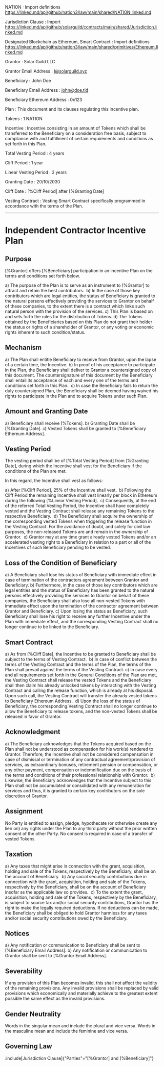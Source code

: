 NATION
: Import definitions https://linked.md/api/github/nation3/law/main/shared/NATION.linked.md

Jurisdiction Clause
: Import https://linked.md/api/github/solarguild/contracts/main/shared/Jurisdiction.linked.md

Designated Blockchain as Ethereum, Smart Contract
: Import definitions https://linked.md/api/github/nation3/law/main/shared/primitives/Ethereum.linked.md

Grantor
: Solar Guild LLC

Grantor Email Address
: l@solarguild.xyz

Beneficiary
: John Doe

Beneficiary Email Address
: john@doe.tld

Beneficiary Ethereum Address
: 0x123

Plan
: This document and its clauses regulating this incentive plan.

Tokens
: 1 NATION

Incentive
: Incentive consisting in an amount of Tokens which shall be transferred to the Beneficiary on a consideration free basis, subject to compliance with and fulfillment of certain requirements and conditions as set forth in this Plan.

Total Vesting Period
: 4 years

Cliff Period
: 1 year

Linear Vesting Period
: 3 years

Granting Date
: 20/10/2030

Cliff Date
: [%Cliff Period] after [%Granting Date]

Vesting Contract
: Vesting Smart Contract specifically programmed in accordance with the terms of the Plan.

---

# Independent Contractor Incentive Plan

## Purpose
[%Grantor] offers [%Beneficiary] participation in an incentive Plan on the terms and conditions set forth below.

a) The purpose of the Plan is to serve as an instrument to [%Grantor] to attract and retain the best contributors. 
b) In the case of those key contributors which are legal entities, the status of Beneficiary is granted to the natural persons effectively providing the services to Grantor on behalf of these companies, to the extent there is a contract which links such natural person with the provision of the services.
c) This Plan is based on and sets forth the rules for the distribution of Tokens.
d) The Tokens obtained by the Beneficiaries based on this Plan do not grant their holder the status or rights of a shareholder of Grantor, or any voting or economic rights inherent to such condition/status. 

## Mechanism
a) The Plan shall entitle Beneficiary to receive from Grantor, upon the lapse of a certain time, the Incentive.
b) In proof of his acceptance to participate in the Plan, the Beneficiary shall deliver to Grantor a countersigned copy of this document. The countersignature of this document by the Beneficiary shall entail its acceptance of each and every one of the terms and conditions set forth in this Plan. 
c) In case the Beneficiary fails to return the duly countersigned Plan, the Beneficiary shall be deemed having waived his rights to participate in the Plan and to acquire Tokens under such Plan.

## Amount and Granting Date
a) Beneficiary shall receive [%Tokens].
b) Granting Date shall be [%Granting Date].
c) Vested Tokens shall be granted to [%Beneficiary Ethereum Address].

## Vesting Period
The vesting period shall be of [%Total Vesting Period] from [%Granting Date], during which the Incentive shall vest for the Beneficiary if the conditions of the Plan are met.

In this regard, the Incentive shall vest as follows: 

a) After [%Cliff Period], 25% of the Incentive shall vest. 
b) Following the Cliff Period the remaining Incentive shall vest linearly per block in Ethereum during the following [%Linear Vesting Period]. 
c) Consequently, at the end of the referred Total Vesting Period, the Incentive shall have completely vested and the Vesting Contract shall release any remaining Tokens to the respective Beneficiary. 
d) The Beneficiary shall acquire the ownership of the corresponding vested Tokens when triggering the release function in the Vesting Contract. For the avoidance of doubt, and solely for civil law purposes, the non-released Tokens are and remain in the ownership of Grantor. 
e) Grantor may at any time grant already vested Tokens and/or an accelerated vesting right to a Beneficiary in relation to a part or all of the Incentives of such Beneficiary pending to be vested.

## Loss of the Condition of Beneficiary
a) A Beneficiary shall lose his status of Beneficiary with immediate effect in case of termination of the contractors agreement between Grantor and Beneficiary.
b) Furthermore, in the case of those key contributors which are legal entities and the status of Beneficiary has been granted to the natural persons effectively providing the services to Grantor on behalf of these companies, the Beneficiary shall also lose all non-vested Tokens with immediate effect upon the termination of the contractor agreement between Grantor and Beneficiary.
c) Upon losing the status as Beneficiary, such Beneficiary shall lose his right to receive any further Incentive under the Plan with immediate effect, and the corresponding Vesting Contract shall no longer continue to be linked to the Beneficiary. 

## Smart Contract
a) As from [%Cliff Date], the Incentive to be granted to Beneficiary shall be subject to the terms of Vesting Contract. 
b) In case of conflict between the terms of the Vesting Contract and the terms of the Plan, the terms of the Plan shall prevail against the terms of the Vesting Contract.
c) In case every and all requirements set forth in the General Conditions of the Plan are met, the Vesting Contract shall release the vested Tokens and the Beneficiary shall then claim his already unlocked tokens by interacting with the Vesting Contract and calling the release function, which is already at his disposal. Upon such call, the Vesting Contract will transfer the already vested tokens to Beneficiary Ethereum Address. 
d) Upon the loss of the status of Beneficiary, the corresponding Vesting Contract shall no longer continue to allow the Beneficiary to release tokens, and the non-vested Tokens shall be released in favor of Grantor. 

## Acknowledgment
a) The Beneficiary acknowledges that the Tokens acquired based on the Plan shall not be understood as compensation for his work(s) rendered to Grantor. Therefore, the Incentive shall not be considered compensation in case of dismissal or termination of any contractual agreement/provision of services, as extraordinary bonuses, retirement pension or compensation, or any other payment, compensation or indemnification due on the basis of the terms and conditions of their professional relationship with Grantor. 
b) Likewise, the Beneficiary acknowledges that the Incentive subject to this Plan shall not be accumulated or consolidated with any remuneration for services and thus, it is granted to certain key contributors on the sole discretion of Grantor.

## Assignment
No Party is entitled to assign, pledge, hypothecate (or otherwise create any lien on) any rights under the Plan to any third party without the prior written consent of the other Party. No consent is required in case of a transfer of vested Tokens. 

## Taxation
a) Any taxes that might arise in connection with the grant, acquisition, holding and sale of the Tokens, respectively by the Beneficiary, shall be on the account of Beneficiary. 
b) Any social security contributions due in connection with the grant, acquisition, holding and sale of the Tokens, respectively by the Beneficiary, shall be on the account of Beneficiary insofar as the applicable law so provides. 
c) To the extent the grant, acquisition, holding and sale of the Tokens, respectively by the Beneficiary, is subject to source tax and/or social security contributions, Grantor has the right to make the legally required deductions. If no deductions can be made, the Beneficiary shall be obliged to hold Grantor harmless for any taxes and/or social security contributions owed by the Beneficiary. 

## Notices
a) Any notification or communication to Beneficiary shall be sent to [%Beneficiary Email Address].
b) Any notification or communication to Grantor shall be sent to [%Grantor Email Address]. 

## Severability
If any provision of this Plan becomes invalid, this shall not affect the validity of the remaining provisions. Any invalid provisions shall be replaced by valid provisions which economically and materially achieve to the greatest extent possible the same effect as the invalid provisions.

## Gender Neutrality
Words in the singular mean and include the plural and vice versa. Words in the masculine mean and include the feminine and vice versa.

## Governing Law
:include[Jurisdiction Clause]{"Parties"="[%Grantor] and [%Beneficiary]"}